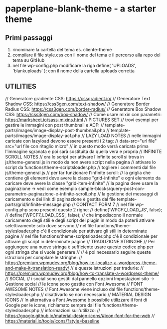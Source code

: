 # paperplane-blank-theme - a starter theme

## Primi passaggi
1. rinominare la cartella del tema es. cliente-theme
2. compilare il file style.css con il nome del tema e il percorso alla repo del tema su GitHub
3. nel file wp-config.php modificare la riga define( 'UPLOADS', 'blankuploads' ); con il nome della cartella uploads corretta

## UTILITIES
// Generatore gradiente CSS: https://cssgradient.io/
// Generatore Text Shadow CSS: https://css3gen.com/text-shadow/
// Generatore Border Radius CSS: https://css3gen.com/border-radius/
// Generatore Box Shadow CSS: https://css3gen.com/box-shadow/
// Come usare mixin con parametri: https://marksheet.io/sass-mixins.html
// PICTURES SET
// trovi esempi per gestire le immagini con post thumbnail e ACF:
// template-parts/images/image-display-post-thumbnail.php
// template-parts/images/image-display-acf.php
// LAZY LOAD NOTES
// nelle immagini caricate con lazyload devono essere presenti i 2 tag:
// data-src="url file" src="url file con ritaglio micro"
// in questo modo verrà caricata prima l'immagine sgranata e poi sarà sostituita da quella vera e propria
// INFINITE SCROLL NOTES
// ora lo script per attivare l'infinite scroll si trova in js/theme-general.js in modo da non avere script nella pagina
// attivare lo script da functions/theme-scriptsloader.php
// togliere i commenti dal file js/theme-general.js
// per far funzionare l'infinite scroll:
// la griglia che contiene gli elementi deve avere la classe "grid-infinite" e ogni elemento da caricare deve avere la classe "grid-item-infinite"
// la pagina deve usare la paginazione -> vedi come esempio sample-blocks/query-post-con-parametro-paginazione-e-infinite-scroll.php
// la gestione dei messaggi di caricamento e dei link di paginazione è gestita dal file template-parts/grid/infinite-message.php
// CONTACT FORM 7
// nel file wp-config.php sono presenti queste 2 righe:
// define('WPCF7_LOAD_JS', false);
// define('WPCF7_LOAD_CSS', false);
// che impediscono il normale caricamento degli stili e degli script del plugin in modo da poterli attivare selettivamente solo dove servono
// nel file functions/theme-stylesloader.php c'è il condizionale per attivare gli stili in determinate pagine
// nel file functions/theme-scriptsloader.php c'è il condizionale per attivare gli script in determinate pagine
// TRADUZIONE STRINGHE
// Per aggiungere una nuove stringa è sufficiente usare questo codice php per ogni stringa che si vuole generare
// <?php _e('Ciao mondo!', 'paperplane-theme'); ?>
// è poi necessario seguire queste istruzioni per compilare le stringhe:
// https://premium.wpmudev.org/blog/how-to-localize-a-wordpress-theme-and-make-it-translation-ready/
// e queste istruzioni per tradurle:
// https://premium.wpmudev.org/blog/how-to-translate-a-wordpress-theme/
// SOCIAL
// i social sono gestiti dal pannello opzioni Impostazioni sito -> Gestione social
// le icone sono gestite con Font Awesome
// FONT AWESOME NOTES
// Font Awesome viene incluso dal file functions/theme-stylesloader.php
// disattivarlo se non necessario
// MATERIAL DESIGN ICONS
// In alternativa a Font Awesome è possibile utilizzare il font di Google per le icone, richiamato sempre dal file functions/theme-stylesloader.php
// informazioni sull'utilizzo:
// https://google.github.io/material-design-icons/#icon-font-for-the-web
// https://material.io/tools/icons/?style=baseline
